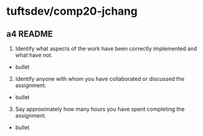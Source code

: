 # tuftsdev/comp20-jchang
## a4 README
1) Identify what aspects of the work have been correctly implemented and what have not.
*   bullet
2) Identify anyone with whom you have collaborated or discussed the assignment.
*   bullet
3) Say approximately how many hours you have spent completing the assignment.
*   bullet
